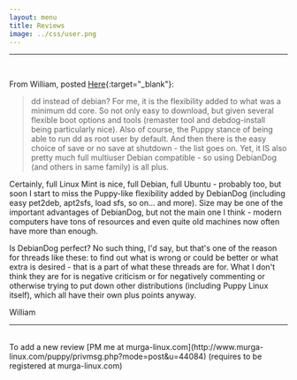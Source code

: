 ```yaml
---
layout: menu
title: Reviews
image: ../css/user.png
---
```


---
 
<br>

From William, posted [Here](http://www.murga-linux.com/puppy/viewtopic.php?p=911890#911890){:target="_blank"}:

> dd instead of debian? For me, it is the flexibility added to what was a minimum dd core. So not only easy to download, but given several flexible boot options and tools (remaster tool and debdog-install being particularly nice). Also of course, the Puppy stance of being able to run dd as root user by default. And then there is the easy choice of save or no save at shutdown - the list goes on. Yet, it IS also pretty much full multiuser Debian compatible - so using DebianDog (and others in same family) is all plus.

Certainly, full Linux Mint is nice, full Debian, full Ubuntu - probably too, but soon I start to miss the Puppy-like flexibility added by DebianDog (including easy pet2deb, apt2sfs, load sfs, so on... and more). Size may be one of the important advantages of DebianDog, but not the main one I think - modern computers have tons of resources and even quite old machines now often have more than enough.

Is DebianDog perfect? No such thing, I'd say, but that's one of the reason for threads like these: to find out what is wrong or could be better or what extra is desired - that is a part of what these threads are for. What I don't think they are for is negative criticism or for negatively commenting or otherwise trying to put down other distributions (including Puppy Linux itself), which all have their own plus points anyway.

William

---

<br>
To add a new review [PM me at murga-linux.com](http://www.murga-linux.com/puppy/privmsg.php?mode=post&u=44084) (requires to be registered at murga-linux.com) 